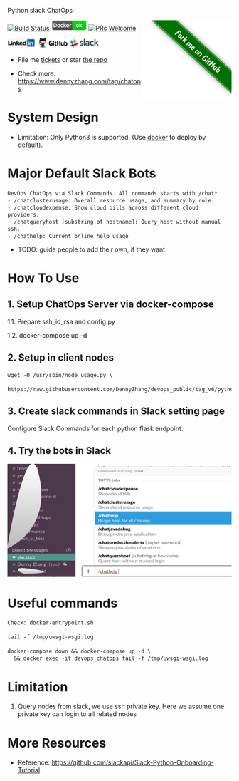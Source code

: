 Python slack ChatOps

<a href="https://github.com/DennyZhang?tab=followers"><img align="right" width="200" height="183" src="https://raw.githubusercontent.com/USDevOps/mywechat-slack-group/master/images/fork_github.png" /></a>

[![Build Status](https://travis-ci.org/DennyZhang/chatops_slack.svg?branch=master)](https://travis-ci.org/DennyZhang/chatops_slack) [![Docker](https://raw.githubusercontent.com/USDevOps/mywechat-slack-group/master/images/docker.png)](https://hub.docker.com/r/denny/chatops_slack/) [![PRs Welcome](https://img.shields.io/badge/PRs-welcome-brightgreen.svg)](http://makeapullrequest.com)

[![LinkedIn](https://raw.githubusercontent.com/USDevOps/mywechat-slack-group/master/images/linkedin.png)](https://www.linkedin.com/in/dennyzhang001) [![Github](https://raw.githubusercontent.com/USDevOps/mywechat-slack-group/master/images/github.png)](https://github.com/DennyZhang) [![Slack](https://raw.githubusercontent.com/USDevOps/mywechat-slack-group/master/images/slack.png)](https://www.dennyzhang.com/slack)

- File me [tickets](https://github.com/DennyZhang/chatops_slack/issues) or star [the repo](https://github.com/DennyZhang/chatops_slack)

- Check more: https://www.dennyzhang.com/tag/chatops

# System Design
- Limitation: Only Python3 is supported. (Use [docker](./docker-compose.yml) to deploy by default).

# Major Default Slack Bots
```
DevOps ChatOps via Slack Commands. All commands starts with /chat*
- /chatclusterusage: Overall resource usage, and summary by role.
- /chatcloudexpense: Show cloud bills across different cloud providers.
- /chatqueryhost [substring of hostname]: Query host without manual ssh.
- /chathelp: Current online help usage
```
- TODO: guide people to add their own, if they want

# How To Use
## 1. Setup ChatOps Server via docker-compose

1.1. Prepare ssh_id_rsa and config.py

1.2. docker-compose up -d

## 2. Setup in client nodes
```
wget -O /usr/sbin/node_usage.py \
     https://raw.githubusercontent.com/DennyZhang/devops_public/tag_v6/python/node_usage/node_usage.py
```

## 3. Create slack commands in Slack setting page
Configure Slack Commands for each python flask endpoint.

## 4. Try the bots in Slack
<a href="https://www.dennyzhang.com"><img src="https://raw.githubusercontent.com/DennyZhang/chatops_slack/master/images/chatops.jpg"/> </a>
# Useful commands
```
Check: docker-entrypoint.sh

tail -f /tmp/uwsgi-wsgi.log

docker-compose down && docker-compose up -d \
  && docker exec -it devops_chatops tail -f /tmp/uwsgi-wsgi.log
```

# Limitation
1. Query nodes from slack, we use ssh private key. Here we assume one private key can login to all related nodes

# More Resources
- Reference: https://github.com/slackapi/Slack-Python-Onboarding-Tutorial
